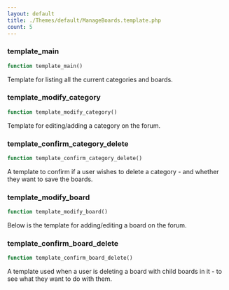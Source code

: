```yaml
---
layout: default
title: ./Themes/default/ManageBoards.template.php
count: 5
---
```


### template_main

```php
function template_main()
```
Template for listing all the current categories and boards.



### template_modify_category

```php
function template_modify_category()
```
Template for editing/adding a category on the forum.



### template_confirm_category_delete

```php
function template_confirm_category_delete()
```
A template to confirm if a user wishes to delete a category - and whether they want to save the boards.



### template_modify_board

```php
function template_modify_board()
```
Below is the template for adding/editing a board on the forum.



### template_confirm_board_delete

```php
function template_confirm_board_delete()
```
A template used when a user is deleting a board with child boards in it - to see what they want to do with them.



